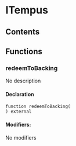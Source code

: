 # ITempus





## Contents
<!-- START doctoc -->
<!-- END doctoc -->




## Functions

### redeemToBacking
No description


#### Declaration
```solidity
function redeemToBacking(
) external
```

#### Modifiers:
No modifiers






